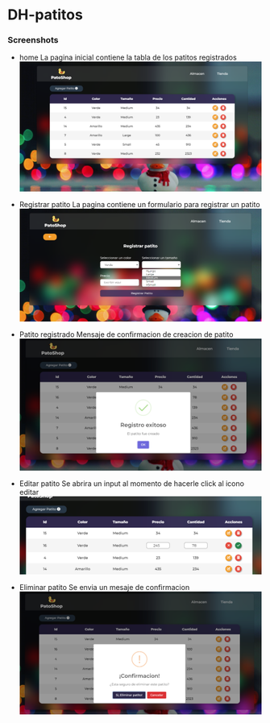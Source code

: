 # DH-patitos

### Screenshots

- home
La pagina inicial contiene la tabla de los patitos registrados
![](https://raw.githubusercontent.com/isaias009/DH-patitos/main/screenshots/Home.png)


- Registrar patito
La pagina contiene un formulario para registrar un patito
![](https://raw.githubusercontent.com/isaias009/DH-patitos/main/screenshots/registrarpato.png)


- Patito registrado
Mensaje de confirmacion de creacion de patito
![](https://raw.githubusercontent.com/isaias009/DH-patitos/main/screenshots/creado.png)


- Editar patito
Se abrira un input al momento de hacerle click al icono editar
![](https://raw.githubusercontent.com/isaias009/DH-patitos/main/screenshots/editar.png)


- Eliminar patito
Se envia un mesaje de confirmacion
![](https://raw.githubusercontent.com/isaias009/DH-patitos/main/screenshots/eliminar.png)
